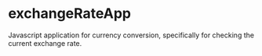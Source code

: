 # exchangeRateApp
Javascript application for currency conversion, specifically for checking the current exchange rate.


